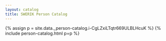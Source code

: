 ```yaml
---
layout: catalog
title: SWERIK Person Catalog
---
```

{% assign p = site.data._person-catalog.i-CgLZxiLTqtr669ULBLHcuK %}
{% include person-catalog.html p=p %}

